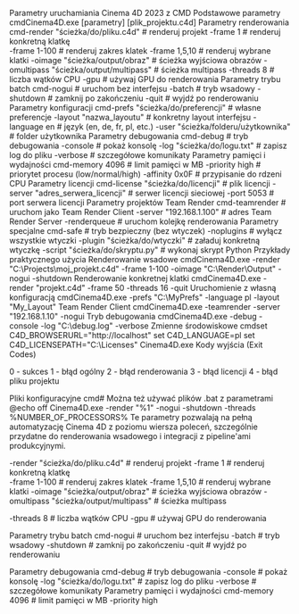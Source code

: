 Parametry uruchamiania Cinema 4D 2023 z CMD
Podstawowe parametry
cmdCinema4D.exe [parametry] [plik_projektu.c4d]
Parametry renderowania
cmd-render "ścieżka/do/pliku.c4d"          # renderuj projekt
-frame 1                                # renderuj konkretną klatkę  
-frame 1-100                           # renderuj zakres klatek
-frame 1,5,10                          # renderuj wybrane klatki
-oimage "ścieżka/output/obraz"         # ścieżka wyjściowa obrazów
-omultipass "ścieżka/output/multipass" # ścieżka multipass
-threads 8                             # liczba wątków CPU
-gpu                                   # używaj GPU do renderowania
Parametry trybu batch
cmd-nogui                                 # uruchom bez interfejsu
-batch                                 # tryb wsadowy
-shutdown                              # zamknij po zakończeniu
-quit                                  # wyjdź po renderowaniu
Parametry konfiguracji
cmd-prefs "ścieżka/do/preferencji"       # własne preferencje
-layout "nazwa_layoutu"                # konkretny layout interfejsu
-language en                           # język (en, de, fr, pl, etc.)
-user "ścieżka/folderu/użytkownika"   # folder użytkownika
Parametry debugowania
cmd-debug                                 # tryb debugowania
-console                               # pokaż konsolę
-log "ścieżka/do/logu.txt"            # zapisz log do pliku
-verbose                               # szczegółowe komunikaty
Parametry pamięci i wydajności
cmd-memory 4096                           # limit pamięci w MB
-priority high                         # priorytet procesu (low/normal/high)
-affinity 0x0F                        # przypisanie do rdzeni CPU
Parametry licencji
cmd-license "ścieżka/do/licencji"        # plik licencji
-server "adres_serwera_licencji"      # serwer licencji sieciowej
-port 5053                            # port serwera licencji
Parametry projektów Team Render
cmd-teamrender                            # uruchom jako Team Render Client
-server "192.168.1.100"               # adres Team Render Server
-renderqueue                           # uruchom kolejkę renderowania
Parametry specjalne
cmd-safe                                  # tryb bezpieczny (bez wtyczek)
-noplugins                            # wyłącz wszystkie wtyczki
-plugin "ścieżka/do/wtyczki"          # załaduj konkretną wtyczkę
-script "ścieżka/do/skryptu.py"       # wykonaj skrypt Python
Przykłady praktycznego użycia
Renderowanie wsadowe
cmdCinema4D.exe -render "C:\Projects\moj_projekt.c4d" -frame 1-100 -oimage "C:\Render\Output" -nogui -shutdown
Renderowanie konkretnej klatki
cmdCinema4D.exe -render "projekt.c4d" -frame 50 -threads 16 -quit
Uruchomienie z własną konfiguracją
cmdCinema4D.exe -prefs "C:\MyPrefs" -language pl -layout "My_Layout"
Team Render Client
cmdCinema4D.exe -teamrender -server "192.168.1.10" -nogui
Tryb debugowania
cmdCinema4D.exe -debug -console -log "C:\debug.log" -verbose
Zmienne środowiskowe
cmdset C4D_BROWSERURL="http://localhost"
set C4D_LANGUAGE=pl
set C4D_LICENSEPATH="C:\Licenses"
Cinema4D.exe
Kody wyjścia (Exit Codes)

0 - sukces
1 - błąd ogólny
2 - błąd renderowania
3 - błąd licencji
4 - błąd pliku projektu

Pliki konfiguracyjne
cmd# Można też używać plików .bat z parametrami
@echo off
Cinema4D.exe -render "%1" -nogui -shutdown -threads %NUMBER_OF_PROCESSORS%
Te parametry pozwalają na pełną automatyzację Cinema 4D z poziomu wiersza poleceń, szczególnie przydatne do renderowania wsadowego i integracji z pipeline'ami produkcyjnymi.




-render "ścieżka/do/pliku.c4d"          # renderuj projekt
-frame 1                                # renderuj konkretną klatkę  
-frame 1-100                           # renderuj zakres klatek
-frame 1,5,10                          # renderuj wybrane klatki
-oimage "ścieżka/output/obraz"         # ścieżka wyjściowa obrazów
-omultipass "ścieżka/output/multipass" # ścieżka multipass


-threads 8                             # liczba wątków CPU
-gpu                                   # używaj GPU do renderowania

Parametry trybu batch
cmd-nogui                                 # uruchom bez interfejsu
-batch                                 # tryb wsadowy
-shutdown                              # zamknij po zakończeniu
-quit                                  # wyjdź po renderowaniu


Parametry debugowania
cmd-debug                                 # tryb debugowania
-console                               # pokaż konsolę
-log "ścieżka/do/logu.txt"            # zapisz log do pliku
-verbose
                               # szczegółowe komunikaty
Parametry pamięci i wydajności
cmd-memory 4096                           # limit pamięci w MB
-priority high 